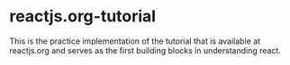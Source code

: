# reactjs.org-tutorial
This is the practice implementation of the tutorial that is available at reactjs.org and serves as the first building blocks in understanding react.
